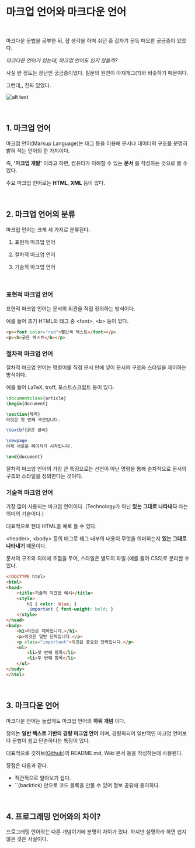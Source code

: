 # 마크업 언어와 마크다운 언어

<br>

마크다운 문법을 공부한 뒤, 잡 생각을 하며 쉬던 중 갑자기 문득 떠오른 궁금증이 있었다.

_마크다운 언어가 있는데, 마크업 언어도 있지 않을까?_

사실 반 정도는 장난인 궁금증이었다. 질문의 원천이 아재개그(?)와 비슷하기 때문이다.

그런데,, 진짜 있었다.

![alt text](https://mblogthumb-phinf.pstatic.net/MjAxODA4MTVfMjQx/MDAxNTM0MzEyNDc2OTI2.-yDCoNxPKQ3t8dfbcH1jTPZ4_0T9SdeA0ld6SP1X9D0g.tNodmJjwWbKGx6qOnHu15pI9T87A33KlmzNGEHzkMLMg.JPEG.davle9073/%EB%A8%B8%EC%93%B1%ED%83%80%EB%93%9C_%EC%8B%9C%EB%A6%AC%EC%A6%88_13%EC%A2%85_%EB%AA%A8%EC%9D%8C1.jpg?type=w800)

<br>

## 1. 마크업 언어

마크업 언어(Markup Language)는 태그 등을 이용해 문서나 데이터의 구조를 분명히 밝혀 적는 언어의 한 가지이다.

즉, __'마크업 개발'__ 이라고 하면, 컴퓨터가 이해할 수 있는 __문서__ 를 작성하는 것으로 볼 수 있다.

주요 마크업 언어로는 __HTML__, __XML__ 등이 있다.


<br>

## 2. 마크업 언어의 분류

마크업 언어는 크게 세 가지로 분류된다.

1. 표현적 마크업 언어

2. 절차적 마크업 언어

3. 기술적 마크업 언어

<br>

### 표현적 마크업 언어

표현적 마크업 언어는 문서의 외관을 직접 정의하는 방식이다.

예를 들어 초기 HTML의 태그 중 \<font>, \<b> 등이 있다.

```HTML
<p><font color="red">빨간색 텍스트</font></p>
<p><b>굵은 텍스트</b></p>
```

### 절차적 마크업 언어

절차적 마크업 언어는 명령어를 직접 문서 안에 넣어 문서의 구조와 스타일을 제어하는 방식이다.

예를 들어 LaTeX, troff, 포스트스크립트 등이 있다.

```latex
\documentclass{article}
\begin{document}

\section{제목}
이것은 첫 번째 섹션입니다.

\textbf{굵은 글씨}

\newpage
이제 새로운 페이지가 시작됩니다.

\end{document}
```

절차적 마크업 언어의 가장 큰 특징으로는 선언이 아닌 명령을 통해 순차적으로 문서의 구조와 스타일을 정의한다는 것이다.

### 기술적 마크업 언어

가장 많이 사용되는 마크업 언어이다. (Technology가 아닌 __있는 그대로 나타내다__ 라는 의미의 기술이다.)

대표적으로 현대 HTML을 예로 들 수 있다.

\<header>, \<body> 등의 태그로 태그 내부의 내용이 무엇을 의미하는지 __있는 그대로 나타내기__ 때문이다.

문서의 구조와 의미에 초점을 두어, 스타일은 별도의 파일 (예를 들어 CSS)로 분리할 수 있다.

```html
<!DOCTYPE html>
<html>
<head>
    <title>기술적 마크업 예시</title>
    <style>
        h1 { color: blue; }
        .important { font-weight: bold; }
    </style>
</head>
<body>
    <h1>이것은 제목입니다.</h1>
    <p>이것은 일반 단락입니다.</p>
    <p class="important">이것은 중요한 단락입니다.</p>
    <ul>
        <li>첫 번째 항목</li>
        <li>두 번째 항목</li>
    </ul>
</body>
</html>
```
<br>

## 3. 마크다운 언어

마크다운 언어는 놀랍게도 마크업 언어의 __하위 개념__ 이다.

정의는 __일반 텍스트 기반의 경량 마크업 언어__ 이며, 경량화되어 일반적인 마크업 언어보다 문법이 쉽고 단순하다는 특징이 있다.

대표적으로 깃허브([Github](https://github.com/))의 README.md, Wiki 문서 등을 작성하는데 사용된다.

장점은 다음과 같다.

- 직관적으로 알아보기 쉽다.
- ``(backtick) 만으로 코드 블록을 만들 수 있어 정보 공유에 용이하다.


<br>

## 4. 프로그래밍 언어와의 차이?

프로그래밍 언어와는 다른 개념이기에 분명히 차이가 있다. 하지만 설명하라 하면 쉽지 않은 것은 사실이다.


